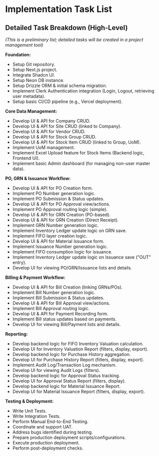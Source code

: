 # Implementation Task List

## Detailed Task Breakdown (High-Level)

*(This is a preliminary list; detailed tasks will be created in a project management tool)*

**Foundation:**
*   Setup Git repository.
*   Setup Next.js project.
*   Integrate Shadcn UI.
*   Setup Neon DB instance.
*   Setup Drizzle ORM & initial schema migration.
*   Implement Clerk Authentication integration (Login, Logout, retrieving user metadata).
*   Setup basic CI/CD pipeline (e.g., Vercel deployment).

**Core Data Management:**
*   Develop UI & API for Company CRUD.
*   Develop UI & API for Site CRUD (linked to Company).
*   Develop UI & API for Vendor CRUD.
*   Develop UI & API for Stock Group CRUD.
*   Develop UI & API for Stock Item CRUD (linked to Group, UoM).
*   Implement UoM management.
*   Implement Excel Upload feature for Stock Items (Backend logic, Frontend UI).
*   Implement basic Admin dashboard (for managing non-user master data).

**PO, GRN & Issuance Workflow:**
*   Develop UI & API for PO Creation form.
*   Implement PO Number generation logic.
*   Implement PO Submission & Status updates.
*   Develop UI & API for PO Approval view/actions.
*   Implement PO Approval routing logic (simple).
*   Develop UI & API for GRN Creation (PO-based).
*   Develop UI & API for GRN Creation (Direct Receipt).
*   Implement GRN Number generation logic.
*   Implement Inventory Ledger update logic on GRN save.
*   Implement FIFO layer creation logic.
*   Develop UI & API for Material Issuance form.
*   Implement Issuance Number generation logic.
*   Implement FIFO consumption logic for issuance.
*   Implement Inventory Ledger update logic on Issuance save ("OUT" entry).
*   Develop UI for viewing PO/GRN/Issuance lists and details.

**Billing & Payment Workflow:**
*   Develop UI & API for Bill Creation (linking GRNs/POs).
*   Implement Bill Number generation logic.
*   Implement Bill Submission & Status updates.
*   Develop UI & API for Bill Approval view/actions.
*   Implement Bill Approval routing logic.
*   Develop UI & API for Payment Recording form.
*   Implement Bill status updates based on payments.
*   Develop UI for viewing Bill/Payment lists and details.

**Reporting:**
*   Develop backend logic for FIFO Inventory Valuation calculation.
*   Develop UI for Inventory Valuation Report (filters, display, export).
*   Develop backend logic for Purchase History aggregation.
*   Develop UI for Purchase History Report (filters, display, export).
*   Implement Audit Log/Transaction Log mechanism.
*   Develop UI for viewing Audit Logs (filters).
*   Develop backend logic for Approval Status tracking.
*   Develop UI for Approval Status Report (filters, display).
*   Develop backend logic for Material Issuance Report.
*   Develop UI for Material Issuance Report (filters, display, export).

**Testing & Deployment:**
*   Write Unit Tests.
*   Write Integration Tests.
*   Perform Manual End-to-End Testing.
*   Coordinate and support UAT.
*   Address bugs identified during testing.
*   Prepare production deployment scripts/configurations.
*   Execute production deployment.
*   Perform post-deployment checks.
